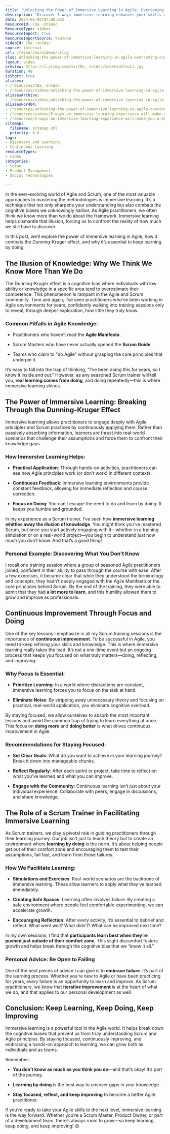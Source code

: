 ```yaml
---
title: 'Unlocking the Power of Immersive Learning in Agile: Overcoming Cognitive Bias'
description: "Discover 5 ways immersive learning enhances your skills as a Scrum practitioner. Elevate your practice with NKD Agility's expert insights! #Scrum #Agile"
date: 2024-02-05T07:00:03Z
ResourceId: C8a_-zn1Wsc
ResourceType: videos
ResourceImport: true
ResourceImportSource: Youtube
videoId: C8a_-zn1Wsc
source: internal
url: /resources/videos/:slug
slug: unlocking-the-power-of-immersive-learning-in-agile-overcoming-cognitive-bias-C8a_-zn1Wsc
layout: video
preview: https://i.ytimg.com/vi/C8a_-zn1Wsc/maxresdefault.jpg
duration: 48
isShort: true
aliases:
- /resources/C8a_-zn1Wsc
- /resources/videos/unlocking-the-power-of-immersive-learning-in-agile-overcoming-cognitive-bias
aliasesArchive:
- /resources/videos/unlocking-the-power-of-immersive-learning-in-agile-overcoming-cognitive-bias
aliasesFor404:
- /resources/unlocking-the-power-of-immersive-learning-in-agile-overcoming-cognitive-bias
- /resources/videos/5-ways-an-immersive-learning-experience-will-make-you-a-better-practitioner-part-1
- /resources/5-ways-an-immersive-learning-experience-will-make-you-a-better-practitioner-part-1
sitemap:
  filename: sitemap.xml
  priority: 0.6
tags:
- Discovery and Learning
- Continuous Learning
resourceTypes:
- video
categories:
- Scrum
- Product Management
- Social Technologies

---
```

In the ever-evolving world of Agile and Scrum, one of the most valuable approaches to mastering the methodologies is immersive learning. It’s a technique that not only sharpens your understanding but also combats the cognitive biases we unknowingly harbor. As Agile practitioners, we often think we know more than we do about the framework. Immersive learning helps dismantle that illusion, forcing us to confront the reality of how much we still have to discover.

In this post, we’ll explore the power of immersive learning in Agile, how it combats the Dunning-Kruger effect, and why it’s essential to keep learning by doing.

## **The Illusion of Knowledge: Why We Think We Know More Than We Do**

The Dunning-Kruger effect is a cognitive bias where individuals with low ability or knowledge in a specific area tend to overestimate their competence. This phenomenon is rampant in the Agile and Scrum community. Time and again, I’ve seen practitioners who’ve been working in Agile environments for years, confidently walking into training sessions only to reveal, through deeper exploration, how little they truly know.

### **Common Pitfalls in Agile Knowledge:**

- Practitioners who haven’t read the **Agile Manifesto**.

- Scrum Masters who have never actually opened the **Scrum Guide**.

- Teams who claim to "do Agile" without grasping the core principles that underpin it.

It’s easy to fall into the trap of thinking, "I’ve been doing this for years, so I know it inside and out." However, as any seasoned Scrum trainer will tell you, **real learning comes from doing**, and doing repeatedly—this is where immersive learning shines.

## **The Power of Immersive Learning: Breaking Through the Dunning-Kruger Effect**

Immersive learning allows practitioners to engage deeply with Agile principles and Scrum practices by continuously applying them. Rather than passively absorbing information, learners are thrust into real-world scenarios that challenge their assumptions and force them to confront their knowledge gaps.

### **How Immersive Learning Helps:**

- **Practical Application**: Through hands-on activities, practitioners can see how Agile principles work (or don’t work) in different contexts.

- **Continuous Feedback**: Immersive learning environments provide constant feedback, allowing for immediate reflection and course correction.

- **Focus on Doing**: You can’t escape the need to do and learn by doing. It keeps you humble and grounded.

In my experience as a Scrum trainer, I’ve seen how **immersive learning whittles away the illusion of knowledge**. You might think you’ve mastered Scrum, but once you start actively engaging with it—whether in a training simulation or on a real-world project—you begin to understand just how much you don’t know. And that’s a good thing!

### **Personal Example: Discovering What You Don’t Know**

I recall one training session where a group of seasoned Agile practitioners joined, confident in their ability to pass through the course with ease. After a few exercises, it became clear that while they understood the terminology and concepts, they hadn’t deeply engaged with the Agile Manifesto or the core principles behind Scrum. By the end of the training, they were able to admit that they had **a lot more to learn**, and this humility allowed them to grow and improve as professionals.

## **Continuous Improvement Through Focus and Doing**

One of the key lessons I emphasize in all my Scrum training sessions is the importance of **continuous improvement**. To be successful in Agile, you need to keep refining your skills and knowledge. This is where immersive learning really takes the lead. It’s not a one-time event but an ongoing process that keeps you focused on what truly matters—doing, reflecting, and improving.

### **Why Focus Is Essential:**

- **Prioritize Learning**: In a world where distractions are constant, immersive learning forces you to focus on the task at hand.

- **Eliminate Noise**: By stripping away unnecessary theory and focusing on practical, real-world application, you eliminate cognitive overload.

By staying focused, we allow ourselves to absorb the most important lessons and avoid the common trap of trying to learn everything at once. This focus on **doing more** and **doing better** is what drives continuous improvement in Agile.

### **Recommendations for Staying Focused:**

- **Set Clear Goals**: What do you want to achieve in your learning journey? Break it down into manageable chunks.

- **Reflect Regularly**: After each sprint or project, take time to reflect on what you’ve learned and what you can improve.

- **Engage with the Community**: Continuous learning isn’t just about your individual experience. Collaborate with peers, engage in discussions, and share knowledge.

## **The Role of a Scrum Trainer in Facilitating Immersive Learning**

As Scrum trainers, we play a pivotal role in guiding practitioners through their learning journey. Our job isn’t just to teach theory but to create an environment where **learning by doing** is the norm. It’s about helping people get out of their comfort zone and encouraging them to test their assumptions, fail fast, and learn from those failures.

### **How We Facilitate Learning:**

- **Simulations and Exercises**: Real-world scenarios are the backbone of immersive learning. These allow learners to apply what they’ve learned immediately.

- **Creating Safe Spaces**: Learning often involves failure. By creating a safe environment where people feel comfortable experimenting, we can accelerate growth.

- **Encouraging Reflection**: After every activity, it’s essential to debrief and reflect. What went well? What didn’t? What can be improved next time?

In my own sessions, I find that **participants learn best when they’re pushed just outside of their comfort zone**. This slight discomfort fosters growth and helps break through the cognitive bias that we “know it all.”

### **Personal Advice: Be Open to Failing**

One of the best pieces of advice I can give is to **embrace failure**. It’s part of the learning process. Whether you’re new to Agile or have been practicing for years, every failure is an opportunity to learn and improve. As Scrum practitioners, we know that **iterative improvement** is at the heart of what we do, and that applies to our personal development as well.

## **Conclusion: Keep Learning, Keep Doing, Keep Improving**

Immersive learning is a powerful tool in the Agile world. It helps break down the cognitive biases that prevent us from truly understanding Scrum and Agile principles. By staying focused, continuously improving, and embracing a hands-on approach to learning, we can grow both as individuals and as teams.

Remember:

- **You don’t know as much as you think you do**—and that’s okay! It’s part of the journey.

- **Learning by doing** is the best way to uncover gaps in your knowledge.

- **Stay focused, reflect, and keep improving** to become a better Agile practitioner.

If you’re ready to take your Agile skills to the next level, immersive learning is the way forward. Whether you’re a Scrum Master, Product Owner, or part of a development team, there’s always room to grow—so keep learning, keep doing, and keep improving! 😊
